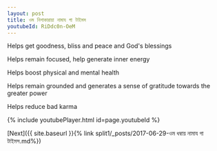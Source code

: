 ```yaml
---
layout: post
title: ওম নিশাকারায়া নামায গা টাইমস
youtubeId: RiDdc0n-OeM
---
```

 
 
Helps get goodness, bliss and peace and God's blessings
 
Helps remain focused, help generate inner energy 
 
Helps boost physical and mental health 
 
Helps remain grounded and generates a sense of gratitude towards the greater power 
 
Helps reduce bad karma
 
 
 
 


{% include youtubePlayer.html id=page.youtubeId %}
 
[Next]({{ site.baseurl }}{% link  split1/_posts/2017-06-29-ওম ধম্বায় নামায গা টাইমস.md%})
 
